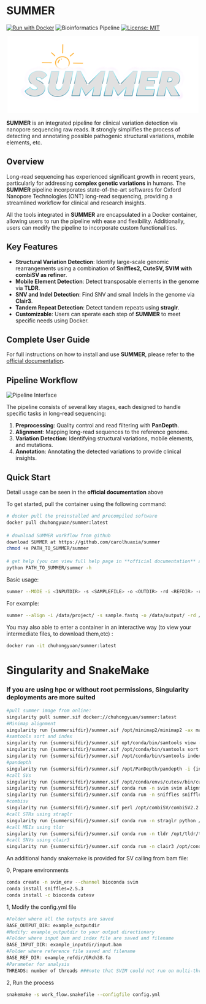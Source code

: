 # **SUMMER**
[![Run with Docker](https://img.shields.io/badge/Run%20with-Docker-blue?logo=docker)](https://www.docker.com/) ![Bioinformatics Pipeline](https://img.shields.io/badge/Bioinformatics-Analysis%20Pipeline-brightgreen) [![License: MIT](https://img.shields.io/badge/License-MIT-yellow.svg)](https://opensource.org/licenses/MIT) 
<div align="center">
  <img src="https://github.com/carolhuaxia/summer/blob/main/SUMMER-Title.png" alt="SUMMER Pipeline Workflow" width="500 length="800" height="200">
</div>

**SUMMER** is an integrated pipeline for clinical variation detection via nanopore sequencing raw reads. It strongly simplifies the process of detecting and annotating possible pathogenic structural variations, mobile elements, etc.

## **Overview**
Long-read sequencing has experienced significant growth in recent years, particularly for addressing **complex genetic variations** in humans. The **SUMMER** pipeline incorporates state-of-the-art softwares for Oxford Nanopore Technologies (ONT) long-read sequencing, providing a streamlined workflow for clinical and research insights.

All the tools integrated in **SUMMER** are encapsulated in a Docker container, allowing users to run the pipeline with ease and flexibility. Additionally, users can modify the pipeline to incorporate custom functionalities.

## **Key Features**
- **Structural Variation Detection**: Identify large-scale genomic rearrangements using a combination of **Sniffles2, CuteSV, SVIM with combiSV as refiner**.
- **Mobile Element Detection**: Detect transposable elements in the genome via **TLDR**.
- **SNV and Indel Detection**: Find SNV and small Indels in the genome via **Clair3**.
- **Tandem Repeat Detection**: Detect tandem repeats using **straglr**.
- **Customizable**: Users can sperate each step of **SUMMER** to meet specific needs using Docker.

## **Complete User Guide**
For full instructions on how to install and use **SUMMER**, please refer to the [official documentation](https://pku-edu.gitbook.io/summer-pipeline-for-long-read-sequencing/).

## **Pipeline Workflow**
![Pipeline Interface](https://github.com/carolhuaxia/summer/assets/54387977/81f5db90-176c-4d6a-a81d-7690a9f292f5)

The pipeline consists of several key stages, each designed to handle specific tasks in long-read sequencing:

1. **Preprocessing**: Quality control and read filtering with **PanDepth**.
2. **Alignment**: Mapping long-read sequences to the reference genome.
3. **Variation Detection**: Identifying structural variations, mobile elements, and mutations.
4. **Annotation**: Annotating the detected variations to provide clinical insights.

## **Quick Start**
Detail usage can be seen in the **official documentation** above

To get started, pull the container using the following command:
```bash
# docker pull the preinstalled and precompiled software
docker pull chuhongyuan/summer:latest

# download SUMMER workflow from github
download SUMMER at https://github.com/carolhuaxia/summer
chmod +x PATH_TO_SUMMER/summer

# get help (you can view full help page in **official documentation** above)
python PATH_TO_SUMMER/summer -h
```
Basic usage:
```bash
summer --MODE -i <INPUTDIR> -s <SAMPLEFILE> -o <OUTDIR> -rd <REFDIR> -r <REFFILE> -x {male,female}
```
For example:
```bash
summer --align -i /data/project/ -s sample.fastq -o /data/output/ -rd /data/refseqdir -r hg38.fa -x male
```
You may also able to enter a container in an interactive way (to view your intermediate files, to download them,etc) :
```bash
docker run -it chuhongyuan/summer:latest
```


# Singularity and SnakeMake
### If you are using hpc or without root permissions, Singularity deployments are more suited 
```bash
#pull summer image from online:
singularity pull summer.sif docker://chuhongyuan/summer:latest
#Minimap alignment
singularity run {summersifdir}/summer.sif /opt/minimap2/minimap2 -ax map-ont --secondary=no --MD -t {number of thread} {refdir/refseq} {inputdir/inputfq.gz} -o {outputdir/output.sam}
#samtools sort and index
singularity run {summersifdir}/summer.sif opt/conda/bin/samtools view -@ {number of thread} -b {inputdir/input.sam} -o {outdir/output.bam}
singularity run {summersifdir}/summer.sif /opt/conda/bin/samtools sort -@ {number of thread} {inputdir/output.bam} -o {outdir/output_sorted.bam}
singularity run {summersifdir}/summer.sif /opt/conda/bin/samtools index -@ {number of thread} {inputdir/input_sorted.bam}
#pandepth
singularity run {summersifdir}/summer.sif /opt/PanDepth/pandepth -i {inputdir/input_sorted.bam} -o {outdir} -t {number of thread}
#call SVs
singularity run {summersifdir}/summer.sif /opt/conda/envs/cutesv/bin/cuteSV --max_cluster_bias_INS 100 --diff_ratio_merging_INS 0.3 --max_cluster_bias_DEL 100 --diff_ratio_merging_DEL 0.3 --genotype -q 20 -r 50 -L 50000000 -t {number of thread} -s 2 {inputdir/input_sorted.bam} {refdir/refseq} {outdir} {workdir}
singularity run {summersifdir}/summer.sif conda run -n svim svim alignment --min_sv_size 50 {outdir} {inputdir/input_sorted.bam} {refdir/refseq}
singularity run {summersifdir}/summer.sif conda run -n sniffles sniffles --threads {number of thread} --input {inputdir/input_sorted.bam} --vcf {outdir/sample_sniffles2.vcf} --reference {refdir/refseq}
#combisv
singularity run {summersifdir}/summer.sif perl /opt/combiSV/combiSV2.2.pl -cutesv {cutesvvcfdir/cutesvout.vcf} -svim {svimvcfdir/signatures/all.vcf} -sniffles {snifflesvcfdir/sample_sniffles2.vcf} -o {outdir/combisv.vcf}
#call STRs using straglr
singularity run {summersifdir}/summer.sif conda run -n straglr python /opt/conda/envs/straglr/bin/straglr-genotype --loci /opt/conda/envs/straglr/bin/straglr-master/repeat-annotation/hg38/merge.bed --sample sample --vcf {outdir/outdir.vcf} --sex {male OR female} {inputdir/input_sorted.bam} {refdir/refseq}
#call MEIs using tldr
singularity run {summersifdir}/summer.sif conda run -n tldr /opt/tldr/tldr/tldr -b {inputdir/input_sorted.bam} -e /opt/tldr/ref/teref.ont.human.fa -r {refdir/refseq} -n /opt/tldr/ref/nonref.collection.hg38.chr.bed.gz -p {number of thread} -o {outdir} --color_consensus
#call SNVs using clair3
singularity run {summersifdir}/summer.sif conda run -n clair3 /opt/conda/envs/clair3/bin/run
```

An additional handy snakemake is provided for SV calling from bam file:

0, Prepare environments
```bash
conda create -n svim_env --channel bioconda svim
conda install sniffles=2.5.3
conda install -c bioconda cutesv
```
1, Modify the config.yml file
```bash
#Folder where all the outputs are saved
BASE_OUTPUT_DIR: example_outputdir
#Modify: example_outputdir to your output directionary
#Folder where input bam and index file are saved and filename
BASE_INPUT_DIR: example_inputdir/input.bam
#Folder where reference file saved and filename
BASE_REF_DIR: example_refdir/GRch38.fa
#Parameter for analysis
THREADS: number of threads ###note that SVIM could not run on multi-threading
```
2, Run the process
```bash
snakemake -s work_flow.snakefile --configfile config.yml
```
